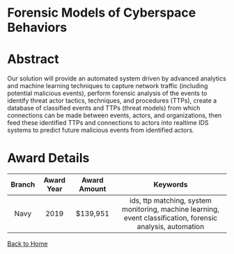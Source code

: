 
Forensic Models of Cyberspace Behaviors
=======================================

# Abstract


Our solution will provide an automated system driven by advanced analytics and machine learning techniques to capture network traffic (including potential malicious events), perform forensic analysis of the events to identify threat actor tactics, techniques, and procedures (TTPs), create a database of classified events and TTPs (threat models) from which connections can be made between events, actors, and organizations, then feed these identified TTPs and connections to actors into realtime IDS systems to predict future malicious events from identified actors.  

# Award Details

|Branch|Award Year|Award Amount|Keywords|
| :---: | :---: | :---: | :---: |
|Navy|2019|$139,951|ids, ttp matching, system monitoring, machine learning, event classification, forensic analysis, automation|
  
  


[Back to Home](https://github.com/chrischow/dod_sbir_awards/Reports/JH/#2140)